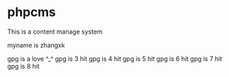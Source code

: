 # phpcms
This is a content manage system

myname is zhangxk

gpg is a love ^_^
gpg is 3 hit
gpg is 4 hit
gpg is 5 hit
gpg is 6 hit
gpg is 7 hit
gpg is 8 hit
